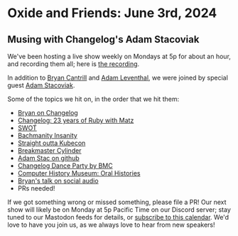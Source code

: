 # Oxide and Friends: June 3rd, 2024

## Musing with Changelog's Adam Stacoviak

We've been hosting a live show weekly on Mondays at 5p for about an hour,
and recording them all; here is
[the recording](https://youtu.be/7rLbDWGByeU).

In addition to
[Bryan Cantrill](https://mastodon.social/@bcantrill) and
[Adam Leventhal](https://mastodon.social/@ahl),
we were joined by special guest
[Adam Stacoviak](https://x.com/adamstac).

Some of the topics we hit on, in the order that we hit them:

- [Bryan on Changelog](https://changelog.com/podcast/592)
- [Changelog: 23 years of Ruby with Matz](https://changelog.com/podcast/202)
- [SWOT](https://en.wikipedia.org/wiki/SWOT_analysis)
- [Bachmanity Insanity](https://www.imdb.com/title/tt5218484/)
- [Straight outta Kubecon](https://www.geekwire.com/2018/straight-outta-linux-cloud-tech-conference-kubecon-will-feature-hip-hop-star-ice-cube-con/)
- [Breakmaster Cylinder](https://en.wikipedia.org/wiki/Breakmaster_Cylinder)
- [Adam Stac on github](https://github.com/adamstac)
- [Changelog Dance Party by BMC](https://changelog.com/beats/dance-party)
- [Computer History Museum: Oral Histories](https://computerhistory.org/oral-histories/)
- [Bryan's talk on social audio](https://youtu.be/W8qiDhlFVCE)
- PRs needed!

If we got something wrong or missed something, please file a PR!
Our next show will likely be on Monday at 5p Pacific Time on our Discord
server; stay tuned to our Mastodon feeds for details, or [subscribe to this
calendar](https://calendar.google.com/calendar/ical/c_318925f4185aa71c4524d0d6127f31058c9e21f29f017d48a0fca6f564969cd0%40group.calendar.google.com/public/basic.ics).
We'd love to have you join us, as we always love to hear from new speakers!

